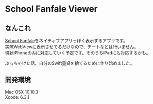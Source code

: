 # School Fanfale Viewer
## なんこれ
[School Fanfale](https://mg.amebagames.com)をネイティブアプリっぽく表示するアプリです。  
実際WebViewに表示させてるだけなので、チートなどは行いません。  
現状iPhoneのみに対応していく予定です。そのうちiPadにも対応するかも。  

ぶっちゃけた話、自分のSwift童貞を捨てるために作り始めました。  

## 開発環境
Mac OSX 10.10.3  
Xcode: 6.3.1  

